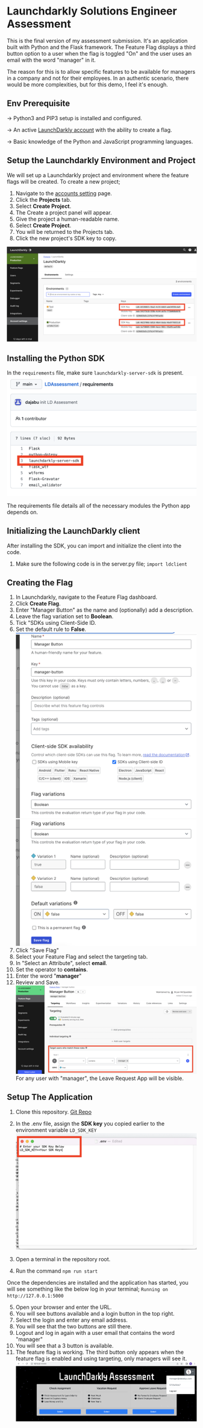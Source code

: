 # Launchdarkly Solutions Engineer Assessment

This is the final version of my assessment submission. It's an application built with Python and the Flask framework. The Feature Flag displays a third button option to a user when the flag is toggled "On" and the user uses an email with the word "manager" in it.

The reason for this is to allow specific features to be available for managers in a company and not for their employees. In an authentic scenario, there would be more complexities, but for this demo, I feel it's enough.

## Env Prerequisite 

-> Python3 and PIP3 setup is installed and configured.

-> An active [LaunchDarkly account](https://app.launchdarkly.com/login) with the ability to create a flag.

-> Basic knowledge of the Python and JavaScript programming languages.

## Setup the Launchdarkly Environment and Project
We will set up a Launchdarkly project and environment where the feature flags will be created. 
To create a new project;

 1. Navigate to the [accounts setting](https://app.launchdarkly.com/settings/projects) page.
 2. Click the **Projects** tab.
 3. Select **Create Project**.
 4. The Create a project panel will appear.
 5. Give the project a human-readable name.
 6. Select **Create Project**. 
 7. You will be returned to the Projects tab.
 8. Click the new project's SDK key to copy.

![SDK Locations](https://github.com/dajabu/LDAssessment/blob/main/assets/Screenshot%202022-06-02%20at%2023.51.02.png)

## Installing the Python SDK
In the `requirements` file, make sure
`launchdarkly-server-sdk`
is present.
![Requirements File](https://github.com/dajabu/LDAssessment/blob/main/assets/Screenshot%202022-06-03%20at%2012.19.21.png)

The requirements file details all of the necessary modules the Python app depends on.

##  Initializing the LaunchDarkly client

After installing the SDK, you can import and initialize the client into the code.

 1. Make sure the following code is in the server.py file; 
 `import ldclient`

## Creating the Flag

 1. In Launchdarkly, navigate to the Feature Flag dashboard.
 2. Click **Create Flag**.
 3. Enter "Manager Button" as the name and (optionally) add a description.
 4. Leave the flag variation set to **Boolean**.
 5. Tick "SDKs using Client-Side ID.
 6. Set the default rule to **False**.
![Flag Creation 1](https://github.com/dajabu/LDAssessment/blob/main/assets/Screenshot%202022-06-03%20at%2000.28.07.png)
![Flag Creation 2](https://github.com/dajabu/LDAssessment/blob/main/assets/Screenshot%202022-06-03%20at%2000.28.33.png)
 7. Click "Save Flag"
 8. Select your Feature Flag and select the targeting tab.
 9. In "Select an Attribute", select **email**.
 10. Set the operator to **contains**. 
 11. Enter the word "**manager**"
 12. Review and Save.
 ![Flag Targeting](https://github.com/dajabu/LDAssessment/blob/main/assets/Screenshot%202022-06-03%20at%2012.29.33.png)
 For any user with "manager", the Leave Request App will be visible.

## Setup The Application

 1. Clone this repository. [Git Repo](https://github.com/dajabu/LDAssessment.git)
 2. In the .env file, assign the **SDK key** you copied earlier to the environment variable `LD_SDK_KEY`
![.env file](https://github.com/dajabu/LDAssessment/blob/main/assets/Screenshot%202022-06-03%20at%2012.33.18.png)
 
 3. Open a terminal in the repository root.
 4. Run the command `npm run start`
 
Once the dependencies are installed and the application has started, you will see something like the below log in your terminal;
  `Running on http://127.0.0.1:5000`
 
 5. Open your browser and enter the URL.
 6. You will see buttons available and a login button in the top right.
 7. Select the login and enter any email address.
 8. You will see that the two buttons are still there.
 9. Logout and log in again with a user email that contains the word "manager"
 10. You will see that a 3 button is available.
 11. The feature flag is working. The third button only appears when the feature flag is enabled and using targeting, only managers will see it.
![Application](https://github.com/dajabu/LDAssessment/blob/main/assets/Screenshot%202022-06-03%20at%2012.42.45.png)
